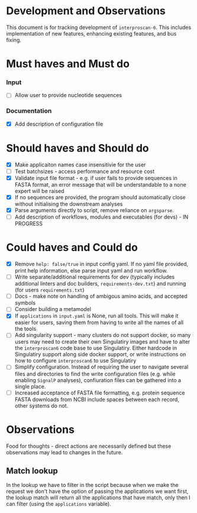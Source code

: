 # Development and Observations

This document is for tracking development of `interproscan-6`. This includes implementation of new features, enhancing existing features, and bus fixing.

# Must haves and Must do

### Input

- [ ] Allow user to provide nucleotide sequences

### Documentation

- [X] Add description of configuration file

# Should haves and Should do

- [X] Make applicaiton names case insensitivie for the user
- [ ] Test batchsizes - access performance and resource cost
- [X] Validate input file format - e.g. if user fails to provide sequences in FASTA format, an error message that will be understandable to a none expert will be raised
- [X] If no sequences are provided, the program should automatically close without initialising the downstream analyses
- [X] Parse arguments directly to script, remove reliance on `argsparse`.
- [ ] Add description of workflows, modules and executables (for devs) - IN PROGRESS

# Could haves and Could do

- [X] Remove `help: false/true` in input config yaml. If no yaml file provided, print help information, else parse input yaml and run workflow.
- [ ] Write separate/additional requirements for dev (typically includes additional linters and doc builders, `requirements-dev.txt`) and running (for users `requirements.txt`)
- [ ] Docs - make note on handling of ambigous amino acids, and accepted symbols
- [ ] Consider building a metamodel
- [X] If `applications` in `input.yaml` is None, run all tools. This will make it easier for users, saving them from having to write all the names of all the tools
- [ ] Add singularity support - many clusters do not support docker, so many users may need to create their own Singulatiry images and have to alter the `interproscan6` code base to use Singulatiry. Either hardcode in Singulatiry support along side docker support, or write instructions on how to configure `interproscan6` to use Singulatiry
- [ ] Simplify configuration. Instead of requiring the user to navigate several files and directories to find the write configuration files (e.g. while enabling `SignalP` analyses), confiuration files can be gathered into a single place.
- [ ] Increased acceptance of FASTA file formatting, e.g. protein sequence FASTA downloads from NCBI include spaces between each record, other systems do not.

# Observations

Food for thoughts - direct actions are necessarily defined but these observations may lead to changes in the future.

## Match lookup

In the lookup we have to filter in the script because when we make the request we don't have the option of passing the applications we want first, the lookup match will return all the applications that have match, only then I can filter (using the `applications` variable).
